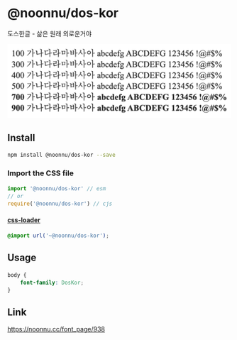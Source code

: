 # @noonnu/dos-kor

도스한글 - 삶은 원래 외로운거야

![example](./example.png)

## Install

```bash
npm install @noonnu/dos-kor --save
```

### Import the CSS file

```js
import '@noonnu/dos-kor' // esm
// or
require('@noonnu/dos-kor') // cjs
```

#### [css-loader](https://github.com/webpack-contrib/css-loader)

```css
@import url('~@noonnu/dos-kor');
```

## Usage

```css
body {
    font-family: DosKor;
}
```

## Link

https://noonnu.cc/font_page/938
